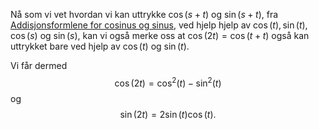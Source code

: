 Nå som vi vet hvordan vi kan uttrykke $\cos(s+t)$ og $\sin(s+t)$, fra [Addisjonsformlene for cosinus og sinus](Kapittel%200%20-%20innledende%20kapittel/0.2%20Trigonometri/Addisjonsformlene%20for%20cosinus%20og%20sinus.md), ved hjelp hjelp av $\cos(t), \sin(t), \cos(s)$ og $\sin(s)$, kan vi også merke oss at $\cos(2t)= \cos(t+t)$ også kan uttrykket bare ved hjelp av $\cos(t)$ og $\sin(t)$. 

Vi får dermed
$$
\cos(2t)= \cos^2(t)-\sin^2(t) 
$$
og
$$
 \sin(2t) = 2\sin (t)\cos(t).
$$

